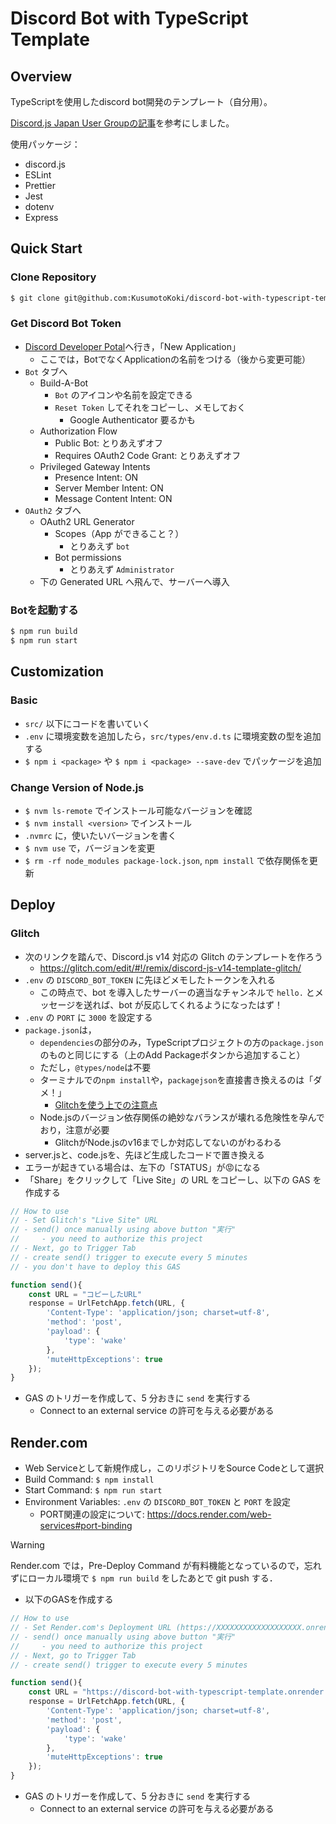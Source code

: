 # Discord Bot with TypeScript Template

## Overview

TypeScriptを使用したdiscord bot開発のテンプレート（自分用）。

[Discord.js Japan User Groupの記事](https://scrapbox.io/discordjs-japan/Glitch%E3%81%A7%E9%96%8B%E7%99%BA%E3%82%92%E5%A7%8B%E3%82%81%E3%82%8B%E4%BA%BA%E3%81%AE%E3%81%9F%E3%82%81%E3%81%AE%E3%83%86%E3%83%B3%E3%83%97%E3%83%AC%E3%83%BC%E3%83%88)を参考にしました。

使用パッケージ：
- discord.js
- ESLint
- Prettier
- Jest
- dotenv
- Express

## Quick Start

### Clone Repository

```bash
$ git clone git@github.com:KusumotoKoki/discord-bot-with-typescript-template.git
```

### Get Discord Bot Token

- [Discord Developer Potal](https://discord.com/developers/applications)へ行き，「New Application」
    - ここでは，BotでなくApplicationの名前をつける（後から変更可能）
- `Bot` タブへ
	- Build-A-Bot
		- `Bot` のアイコンや名前を設定できる
		- `Reset Token` してそれをコピーし、メモしておく
			- Google Authenticator 要るかも
	- Authorization Flow
		- Public Bot: とりあえずオフ
		- Requires OAuth2 Code Grant: とりあえずオフ
	- Privileged Gateway Intents
		- Presence Intent: ON
		- Server Member Intent: ON
		- Message Content Intent: ON
- `OAuth2` タブへ
	- OAuth2 URL Generator
		- Scopes（App ができること？）
			- とりあえず `bot`
		- Bot permissions
			- とりあえず `Administrator`
	- 下の Generated URL へ飛んで、サーバーへ導入

### Botを起動する

```bash
$ npm run build
$ npm run start
```

## Customization

### Basic

- `src/` 以下にコードを書いていく
- `.env` に環境変数を追加したら，`src/types/env.d.ts` に環境変数の型を追加する
- `$ npm i <package>` や `$ npm i <package> --save-dev` でパッケージを追加

### Change Version of Node.js

- `$ nvm ls-remote` でインストール可能なバージョンを確認
- `$ nvm install <version>` でインストール
- `.nvmrc` に，使いたいバージョンを書く
- `$ nvm use` で，バージョンを変更
- `$ rm -rf node_modules package-lock.json`, `npm install` で依存関係を更新

## Deploy

### Glitch

- 次のリンクを踏んで、Discord.js v14 対応の Glitch のテンプレートを作ろう
	- https://glitch.com/edit/#!/remix/discord-js-v14-template-glitch/
- `.env` の `DISCORD_BOT_TOKEN` に先ほどメモしたトークンを入れる
	- この時点で、bot を導入したサーバーの適当なチャンネルで `hello.` とメッセージを送れば、bot が反応してくれるようになったはず！
- `.env` の `PORT` に `3000` を設定する
- `package.json`は，
	- `dependencies`の部分のみ，TypeScriptプロジェクトの方の`package.json`のものと同じにする（上のAdd Packageボタンから追加すること）
	- ただし，`@types/node`は不要
	- ターミナルでの`npm install`や，`packagejson`を直接書き換えるのは「ダメ！」
		- [Glitchを使う上での注意点](https://scrapbox.io/discordjs-japan/Glitch%E3%82%92%E4%BD%BF%E3%81%86%E4%B8%8A%E3%81%A7%E3%81%AE%E6%B3%A8%E6%84%8F%E7%82%B9)
    - Node.jsのバージョン依存関係の絶妙なバランスが壊れる危険性を孕んでおり，注意が必要
        - GlitchがNode.jsのv16までしか対応してないのがわるわる
- server.jsと、code.jsを、先ほど生成したコードで置き換える
- エラーが起きている場合は、左下の「STATUS」が😡になる
- 「Share」をクリックして「Live Site」の URL をコピーし、以下の GAS を作成する

```js
// How to use
// - Set Glitch's "Live Site" URL
// - send() once manually using above button "実行"
//     - you need to authorize this project
// - Next, go to Trigger Tab
// - create send() trigger to execute every 5 minutes
// - you don't have to deploy this GAS

function send(){
	const URL = "コピーしたURL"
	response = UrlFetchApp.fetch(URL, {
		'Content-Type': 'application/json; charset=utf-8',
		'method': 'post',
		'payload': {
			'type': 'wake'
		},
		'muteHttpExceptions': true
	});
}
```

- GAS のトリガーを作成して、5 分おきに `send` を実行する
	- Connect to an external service の許可を与える必要がある

## Render.com

- Web Serviceとして新規作成し，このリポジトリをSource Codeとして選択
- Build Command: `$ npm install`
- Start Command: `$ npm run start`
- Environment Variables: `.env` の `DISCORD_BOT_TOKEN` と `PORT` を設定
	- PORT関連の設定について: https://docs.render.com/web-services#port-binding

>[!warning]
> Render.com では，Pre-Deploy Command が有料機能となっているので，忘れずにローカル環境で `$ npm run build` をしたあとで git push する．

- 以下のGASを作成する

```js
// How to use
// - Set Render.com's Deployment URL (https://XXXXXXXXXXXXXXXXXXX.onrender.com)
// - send() once manually using above button "実行"
//     - you need to authorize this project
// - Next, go to Trigger Tab
// - create send() trigger to execute every 5 minutes

function send(){
 	const URL = "https://discord-bot-with-typescript-template.onrender.com"
 	response = UrlFetchApp.fetch(URL, {
 		'Content-Type': 'application/json; charset=utf-8',
 		'method': 'post',
 		'payload': {
 			'type': 'wake'
 		},
 		'muteHttpExceptions': true
 	});
}
```

- GAS のトリガーを作成して、5 分おきに `send` を実行する
	- Connect to an external service の許可を与える必要がある
